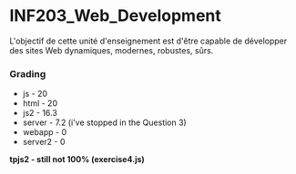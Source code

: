 # INF203_Web_Development
L'objectif de cette unité d'enseignement est d'être capable de développer des sites Web dynamiques, modernes, robustes, sûrs. 



### Grading
- js - 20
- html - 20
- js2	- 16.3
- server - 7.2 (i've stopped in the Question 3)
- webapp - 0
- server2 - 0


**tpjs2 - still not 100% (exercise4.js)**